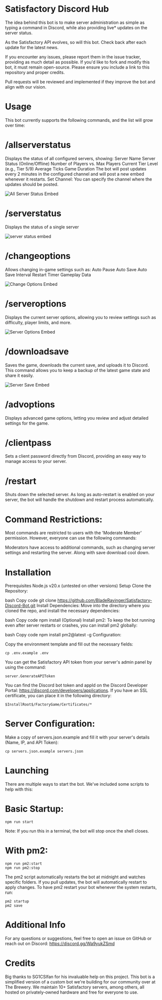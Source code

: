 # Satisfactory Discord Hub
The idea behind this bot is to make server administration as simple as typing a command in Discord, while also providing live* updates on the server status.

As the Satisfactory API evolves, so will this bot. Check back after each update for the latest news.

If you encounter any issues, please report them in the issue tracker, providing as much detail as possible. If you'd like to fork and modify this bot, it must remain open-source. Please ensure you include a link to this repository and proper credits.

Pull requests will be reviewed and implemented if they improve the bot and align with our vision.

# Usage
This bot currently supports the following commands, and the list will grow over time:

# /allserverstatus
Displays the status of all configured servers, showing:
Server Name
Server Status (Online/Offline)
Number of Players vs. Max Players
Current Tier Level (e.g., Tier 5/9)
Average Ticks
Game Duration
The bot will post updates every 2 minutes in the configured channel and will post a new embed whenever it restarts.
Set Channel: You can specify the channel where the updates should be posted.

![All Server Status Embed](https://drive.google.com/uc?export=view&id=19sLsyWcBvgBml26BR9pAVTqBkm6ip0M_)

# /serverstatus
Displays the status of a single server

![server status embed](https://drive.google.com/uc?export=view&id=1ynEMJJGz2zfEWO3mU27kEVu26OTAN41Q)

# /changeoptions
Allows changing in-game settings such as:
Auto Pause
Auto Save
Auto Save Interval
Restart Timer
Gameplay Data

![Change Options Embed](https://drive.google.com/uc?export=view&id=1FybWtFRjjDlBxOOQ2gnBnSWCgauDHp14)

# /serveroptions
Displays the current server options, allowing you to review settings such as difficulty, player limits, and more.

![Server Options Embed](https://drive.google.com/uc?export=view&id=171-56qrpt4tbQr07D96BOJq-a-Kq2n9Q)

# /downloadsave
Saves the game, downloads the current save, and uploads it to Discord. This command allows you to keep a backup of the latest game state and share it easily.

![Server Save Embed](https://drive.google.com/uc?export=view&id=1P7TIZc0rQL69dFznQsn7rU-BOJWoqP8P)

# /advoptions
Displays advanced game options, letting you review and adjust detailed settings for the game.

# /clientpass
Sets a client password directly from Discord, providing an easy way to manage access to your server.

# /restart
Shuts down the selected server. As long as auto-restart is enabled on your server, the bot will handle the shutdown and restart process automatically.

# Command Restrictions:
Most commands are restricted to users with the 'Moderate Member' permission. However, everyone can use the following commands:

Moderators have access to additional commands, such as changing server settings and restarting the server. Along with save download cool down.

# Installation
Prerequisites
Node.js v20.x (untested on other versions)
Setup
Clone the Repository:

bash
Copy code
git clone https://github.com/BladeRavinger/Satisfactory-Discord-Bot.git
Install Dependencies: Move into the directory where you cloned the repo, and install the necessary dependencies:

bash
Copy code
npm install
(Optional) Install pm2: To keep the bot running even after server restarts or crashes, you can install pm2 globally:

bash
Copy code
npm install pm2@latest -g
Configuration:

Copy the environment template and fill out the necessary fields:

	cp .env.example .env
You can get the Satisfactory API token from your server's admin panel by using the command:

	server.GenerateAPIToken
You can find the Discord bot token and appId on the Discord Developer Portal: https://discord.com/developers/applications.
If you have an SSL certificate, you can place it in the following directory:
	
	$InstallRoot$/FactoryGame/Certificates/*

# Server Configuration:

Make a copy of servers.json.example and fill it with your server's details (Name, IP, and API Token):

	cp servers.json.example servers.json
# Launching

There are multiple ways to start the bot. We've included some scripts to help with this:

# Basic Startup:

	npm run start
Note: If you run this in a terminal, the bot will stop once the shell closes.

# With pm2:

	npm run pm2:start
	npm run pm2:stop

The pm2 script automatically restarts the bot at midnight and watches specific folders. If you pull updates, the bot will automatically restart to apply changes.
To have pm2 restart your bot whenever the system restarts, run:

	pm2 startup
	pm2 save

# Additional Info
For any questions or suggestions, feel free to open an issue on GitHub or reach out on Discord: https://discord.gg/Wa9yukZSmd

# Credits
Big thanks to SG1CSIfan for his invaluable help on this project. This bot is a simplified version of a custom bot we're building for our community over at The Brewery. We maintain 10+ Satisfactory servers, among others, all hosted on privately-owned hardware and free for everyone to use.
